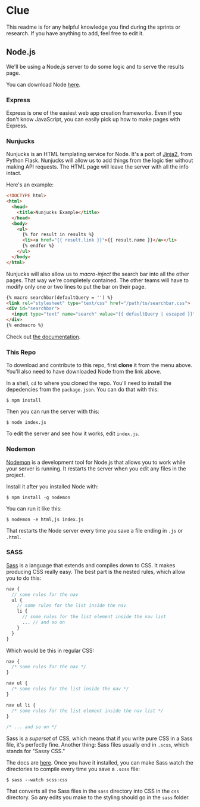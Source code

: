 # Clue

This readme is for any helpful knowledge you find during the sprints or
research. If you have anything to add, feel free to edit it.

## Node.js

We'll be using a Node.js server to do some logic and to serve the results
page.

You can download Node [here](https://nodejs.org/en/).

### Express

Express is one of the easiest web app creation frameworks. Even if you
don't know JavaScript, you can easily pick up how to make pages with
Express.

### Nunjucks

Nunjucks is an HTML templating service for Node. It's a port of
[Jinja2](http://jinja.pocoo.org/docs/2.10/), from Python Flask.
Nunjucks will allow us to add things from the logic tier without
making API requests. The HTML page will leave the server with all the info
intact.

Here's an example:

```html
<!DOCTYPE html>
<html>
  <head>
    <title>Nunjucks Example</title>
  </head>
  <body>
    <ul>
      {% for result in results %}
      <li><a href="{{ result.link }}">{{ result.name }}</a></li>
      {% endfor %}
    </ul>
  </body>
</html>
```

Nunjucks will also allow us to _macro-inject_ the search bar into all the
other pages. That way we're completely contained. The other teams will have
to modify only one or two lines to put the bar on their page.

```html
{% macro searchbar(defaultQuery = '') %}
<link rel="stylesheet" type="text/css" href="/path/to/searchbar.css">
<div id="searchbar">
  <input type="text" name="search" value="{{ defaultQuery | escaped }}"/>
</div>
{% endmacro %}
```

Check out [the documentation](https://mozilla.github.io/nunjucks/).

### This Repo

To download and contribute to this repo, first **clone** it from the
menu above. You'll also need to have downloaded Node from the link above.

In a shell, `cd` to where you cloned the repo. You'll need to install the
depedencies from the `package.json`. You can do that with this:

```shell
$ npm install
```

Then you can run the server with this:

```shell
$ node index.js
```

To edit the server and see how it works, edit `index.js`.

### Nodemon

[Nodemon](https://nodemon.io/) is a development tool for Node.js that allows
you to work while your server is running. It restarts the server when you edit
any files in the project.

Install it after you installed Node with:

```shell
$ npm install -g nodemon
```

You can run it like this:

```shell
$ nodemon -e html,js index.js
```

That restarts the Node server every time you save a file ending in `.js` or
`.html`.

### SASS

[Sass](https://sass-lang.com/) is a language that extends and compiles down
to CSS. It makes producing CSS really easy. The best part is the nested rules,
which allow you to do this:

```sass
nav {
  // some rules for the nav
  ul {
    // some rules for the list inside the nav
    li {
      // some rules for the list element inside the nav list
      ... // and so on
    }
  }
}
```

Which would be this in regular CSS:

```css
nav {
  /* some rules for the nav */
}

nav ul {
  /* some rules for the list inside the nav */
}

nav ul li {
  /* some rules for the list element inside the nav list */
}

/* ... and so on */
```

Sass is a _superset_ of CSS, which means that if you write pure CSS in a
Sass file, it's perfectly fine. Another thing: Sass files usually end in
`.scss`, which stands for "Sassy CSS."

The docs are [here](https://sass-lang.com/documentation/file.SASS_REFERENCE.html).
Once you have it installed, you can make Sass watch the directories to
compile every time you save a `.scss` file:

```shell
$ sass --watch scss:css
```

That converts all the Sass files in the `sass` directory into CSS in the
`css` directory. So any edits you make to the styling should go in the `sass`
folder.
